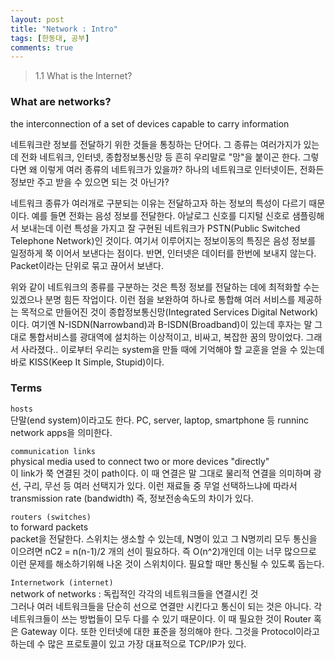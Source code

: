 ```yaml
---
layout: post
title: "Network : Intro"
tags: [한동대, 공부]
comments: true
---
```


> 1.1 What is the Internet?  

### What are networks?  
the interconnection of a set of devices capable to carry information  

네트워크란 정보를 전달하기 위한 것들을 통칭하는 단어다. 그 종류는 여러가지가 있는데 전화 네트워크, 인터넷, 종합정보통신망 등 흔히 우리말로 "망"을 붙이곤 한다. 그렇다면 왜 이렇게 여러 종류의 네트워크가 있을까? 하나의 네트워크로 인터넷이든, 전화든 정보만 주고 받을 수 있으면 되는 것 아닌가?  

네트워크 종류가 여러개로 구분되는 이유는 전달하고자 하는 정보의 특성이 다르기 때문이다. 예를 들면 전화는 음성 정보를 전달한다. 아날로그 신호를 디지털 신호로 샘플링해서 보내는데 이런 특성을 가지고 잘 구현된 네트워크가 PSTN(Public Switched Telephone Network)인 것이다. 여기서 이루어지는 정보이동의 특징은 음성 정보를 일정하게 쭉 이어서 보낸다는 점이다. 반면, 인터넷은 데이터를 한번에 보내지 않는다. Packet이라는 단위로 묶고 끊어서 보낸다.  

위와 같이 네트워크의 종류를 구분하는 것은 특정 정보를 전달하는 데에 최적화할 수는 있겠으나 분명 힘든 작업이다. 이런 점을 보완하여 하나로 통합해 여러 서비스를 제공하는 목적으로 만들어진 것이 종합정보통신망(Integrated Services Digital Network)이다. 여기엔 N-ISDN(Narrowband)과 B-ISDN(Broadband)이 있는데 후자는 말 그대로 통합서비스를 광대역에 설치하는 이상적이고, 비싸고, 복잡한 꿈의 망이었다. 그래서 사라졌다.. 이로부터 우리는 system을 만들 때에 기억해야 할 교훈을 얻을 수 있는데 바로 KISS(Keep It Simple, Stupid)이다.  

### Terms  
`hosts`  
단말(end system)이라고도 한다. PC, server, laptop, smartphone 등 runninc network apps을 의미한다.  

`communication links`  
physical media used to connect two or more devices "directly"  
이 link가 쭉 연결된 것이 path이다. 이 때 연결은 말 그대로 물리적 연결을 의미하며 광선, 구리, 무선 등 여러 선택지가 있다. 이런 재료들 중 무얼 선택하느냐에 따라서 transmission rate (bandwidth) 즉, 정보전송속도의 차이가 있다.  

`routers (switches)`  
to forward packets  
packet을 전달한다. 스위치는 생소할 수 있는데, N명이 있고 그 N명끼리 모두 통신을 이으려면 nC2 = n(n-1)/2 개의 선이 필요하다. 즉 O(n^2)개인데 이는 너무 많으므로 이런 문제를 해소하기위해 나온 것이 스위치이다. 필요할 때만 통신될 수 있도록 돕는다.  

`Internetwork (internet)`  
network of networks : 독립적인 각각의 네트워크들을 연결시킨 것  
그러나 여러 네트워크들을 단순히 선으로 연결만 시킨다고 통신이 되는 것은 아니다. 각 네트워크들이 쓰는 방법들이 모두 다를 수 있기 때문이다. 이 때 필요한 것이 Router 혹은 Gateway 이다. 또한 인터넷에 대한 표준을 정의해야 한다. 그것을 Protocol이라고 하는데 수 많은 프로토콜이 있고 가장 대표적으로 TCP/IP가 있다. 